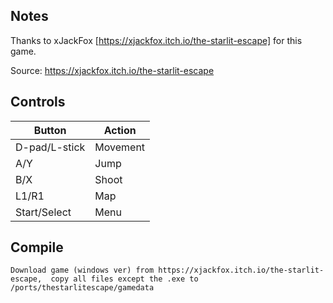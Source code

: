## Notes

Thanks to xJackFox [https://xjackfox.itch.io/the-starlit-escape] for this game.

Source: https://xjackfox.itch.io/the-starlit-escape



## Controls

| Button | Action |
|--|--| 
|D-pad/L-stick|Movement |
|A/Y |Jump|
|B/X|Shoot|
|L1/R1|Map|
|Start/Select |Menu|


## Compile

```shell
Download game (windows ver) from https://xjackfox.itch.io/the-starlit-escape,  copy all files except the .exe to /ports/thestarlitescape/gamedata
```
